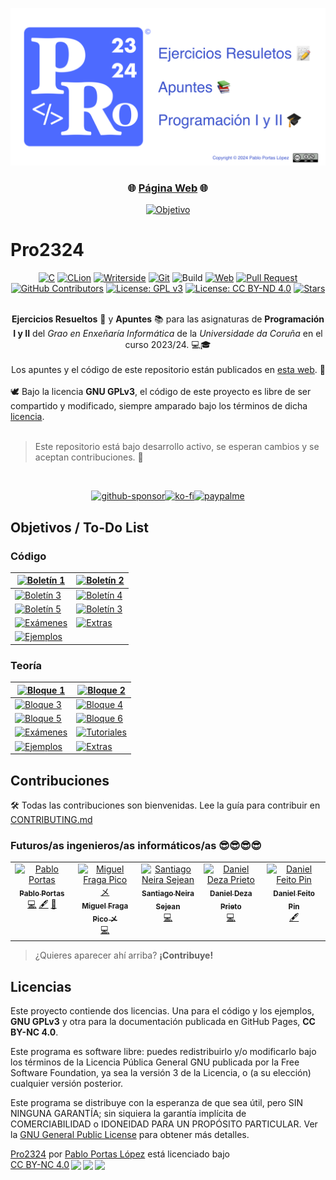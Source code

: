[![Banner](./logo/Pro2324%20GitHub%20Preview.png)](https://teenbiscuits.github.io/Pro2324)

<div align="center">
<h3>🌐 <a href="https://teenbiscuits.github.io/Pro2324">Página Web</a> 🌐</h3>

[![Objetivo](https://progress-bar.dev/62/?title=Objetivo%20de%20Estrellas&width=200&color=e3b341)](https://github.com/TeenBiscuits/Pro2324)
</div>

# Pro2324

<div align="center">

[![C](https://img.shields.io/badge/C99-%2300599C.svg?logo=c&logoColor=white)](https://en.wikipedia.org/wiki/C99)
[![CLion](https://img.shields.io/badge/CLion-black.svg?logo=clion&logoColor=white)](https://www.jetbrains.com/es-es/clion/)
[![Writerside](https://img.shields.io/badge/Writerside-purple.svg?logo=jetbrains&logoColor=white)](https://www.jetbrains.com/es-es/writerside/)
[![Git](https://img.shields.io/badge/Git-E44C30?logo=git&logoColor=white)](https://en.wikipedia.org/wiki/Git)
![Build](https://github.com/TeenBiscuits/Pro2324/actions/workflows/deploy.yml/badge.svg)
[![Web](https://img.shields.io/website?down_message=offline&up_message=online&label=Web&url=https%3A%2F%2Fteenbiscuits.github.io%2FPro2324%2Fpro2324.html)](https://teenbiscuits.github.io/Pro2324/pro2324.html)
[![Pull Request](https://img.shields.io/github/issues-pr-closed/TeenBiscuits/Pro2324.svg?label=Pull%20Request)](https://github.com/TeenBiscuits/Pro2324/pulls)
[![GitHub Contributors](https://img.shields.io/github/contributors/TeenBiscuits/Pro2324?label=Contributors)](https://github.com/TeenBiscuits/Pro2324/graphs/contributors)
[![License: GPL v3](https://img.shields.io/badge/License-GPLv3-blue.svg)](./LICENSE.md)
[![License: CC BY-ND 4.0](https://img.shields.io/badge/License-CC_BY--ND_4.0-lightgrey.svg)](./docs/LICENSE)
[![Stars](https://img.shields.io/github/stars/TeenBiscuits/Pro2324.svg)](https://github.com/TeenBiscuits/Pro2324)

</div>

<div align="center">
<br/>
<b>Ejercicios Resueltos</b> 📝 y <b>Apuntes</b> 📚 para las asignaturas de <b>Programación I y II</b> del <i>Grao en Enxeñaría Informática</i> de la <i>Universidade da Coruña</i> en el curso 2023/24. 💻🎓
<br/>
</div>

<div align="right">
<br/>
Los apuntes y el código de este repositorio están publicados en <a href="https://teenbiscuits.github.io/Pro2324/pro2324.html">esta web</a>. 📖
<br/>
</div>

<div align="left">
<br/>
🕊️ Bajo la licencia <b>GNU GPLv3</b>, el código de este proyecto es libre de ser compartido y modificado, siempre amparado bajo los términos de dicha <a href="./LICENSE">licencia</a>.
<br/>
</div>

<div>
<br/>

> Este repositorio está bajo desarrollo activo, se esperan cambios y se aceptan contribuciones. 🤗

<br/>
</div>
<div align="center">

[![github-sponsor](https://img.shields.io/badge/sponsor-30363D?style=for-the-badge&logo=GitHub-Sponsors&logoColor=#white)](https://github.com/sponsors/TeenBiscuits)[![ko-fi](https://img.shields.io/badge/Ko--fi-F16061?style=for-the-badge&logo=ko-fi&logoColor=white)](https://ko-fi.com/T6T0TSIKT)[![paypalme](https://img.shields.io/badge/PayPal-00457C?style=for-the-badge&logo=paypal&logoColor=white)](http://paypal.me/pabloportaslopez)  

</div>

## Objetivos / To-Do List

### Código

<div align="center">

| [![Boletín 1](https://progress-bar.dev/100/?title=Boletín%201&width=200&color=d2007b)](./src/Boletin_1) | [![Boletín 2](https://progress-bar.dev/100/?title=Boletín%202&width=200&color=d2007b)](./src/Boletin_2) |
|---------------------------------------------------------------------------------------------------------|---------------------------------------------------------------------------------------------------------|
| [![Boletín 3](https://progress-bar.dev/66/?title=Boletín%203&width=200&color=d2007b)](./src/Boletin_3)  | [![Boletín 4](https://progress-bar.dev/27/?title=Boletín%204&width=200&color=d2007b)](./src/Boletin_4)  |
| [![Boletín 5](https://progress-bar.dev/0/?title=Boletín%205&width=200&color=d2007b)](./src/Boletin_5)   | [![Boletín 3](https://progress-bar.dev/0/?title=Boletín%206&width=200&color=d2007b)](./src/Boletin_6)   |
| [![Exámenes](https://img.shields.io/badge/Exámenes-0-grey?labelColor=d2007b)](./src/Examenes)           | [![Extras](https://img.shields.io/badge/Extras-6-grey?labelColor=d2007b)](./src/Extras)                 |
| [![Ejemplos](https://img.shields.io/badge/Ejemplos-0-grey?labelColor=d2007b)](./src/Ejemplos)          |                                                                                                         |

</div>


### Teoría

<div align="center">

| [![Bloque 1](https://progress-bar.dev/100/?title=Bloque%201&width=200&color=d2007b)](https://teenbiscuits.github.io/Pro2324/bloque-1.html) | [![Bloque 2](https://progress-bar.dev/100/?title=Bloque%202&width=200&color=d2007b)](https://teenbiscuits.github.io/Pro2324/bloque-2.html) |
|--------------------------------------------------------------------------------------------------------------------------------------------|--------------------------------------------------------------------------------------------------------------------------------------------|
| [![Bloque 3](https://progress-bar.dev/100/?title=Bloque%203&width=200&color=d2007b)](https://teenbiscuits.github.io/Pro2324/bloque-3.html) | [![Bloque 4](https://progress-bar.dev/100/?title=Bloque%204&width=200&color=d2007b)](https://teenbiscuits.github.io/Pro2324/bloque-1.html) |
| [![Bloque 5](https://progress-bar.dev/0/?title=Bloque%205&width=200&color=d2007b)](https://teenbiscuits.github.io/Pro2324/bloque-5.html)   | [![Bloque 6](https://progress-bar.dev/0/?title=Bloque%206&width=200&color=d2007b)](https://teenbiscuits.github.io/Pro2324/bloque-6.html)   |
| [![Exámenes](https://img.shields.io/badge/Exámenes-0-grey?labelColor=d2007b)](https://teenbiscuits.github.io/Pro2324/examenes.html)        | [![Tutoriales](https://img.shields.io/badge/Tutoriales-1-grey?labelColor=d2007b)](https://teenbiscuits.github.io/Pro2324/tutoriales.html)  |
| [![Ejemplos](https://img.shields.io/badge/Ejemplos-0-grey?labelColor=d2007b)](https://teenbiscuits.github.io/Pro2324/ejemplos.html)                                              | [![Extras](https://img.shields.io/badge/Extras-6-grey?labelColor=d2007b)](https://teenbiscuits.github.io/Pro2324/extras.html)              |

</div>

## Contribuciones

🛠️️ Todas las contribuciones son bienvenidas. Lee la guía para contribuir en [CONTRIBUTING.md](./CONTRIBUTING.md)

### Futuros/as ingenieros/as informáticos/as 😎😎😎😎

<!-- https://github.com/all-contributors/all-contributors -->


<!-- ALL-CONTRIBUTORS-LIST:START - Do not remove or modify this section -->
<!-- prettier-ignore-start -->
<!-- markdownlint-disable -->
<table>
  <tbody>
    <tr>
      <td align="center" valign="top" width="14.28%"><a href="https://github.com/TeenBiscuits"><img src="https://avatars.githubusercontent.com/u/81629707?v=4?s=100" width="100px;" alt="Pablo Portas"/><br /><sub><b>Pablo Portas</b></sub></a><br /><a href="#code-TeenBiscuits" title="Code">💻</a> <a href="#content-TeenBiscuits" title="Content">🖋</a> <a href="#doc-TeenBiscuits" title="Documentation">📖</a></td>
      <td align="center" valign="top" width="14.28%"><a href="https://github.com/Fraagaa"><img src="https://avatars.githubusercontent.com/u/66569329?v=4?s=100" width="100px;" alt="Miguel Fraga Pico メ"/><br /><sub><b>Miguel Fraga Pico メ</b></sub></a><br /><a href="#code-Fraagaa" title="Code">💻</a></td>
      <td align="center" valign="top" width="14.28%"><a href="https://github.com/sneiira"><img src="https://avatars.githubusercontent.com/u/151532950?v=4?s=100" width="100px;" alt="Santiago Neira Sejean"/><br /><sub><b>Santiago Neira Sejean</b></sub></a><br /><a href="#code-sneiira" title="Code">💻</a></td>
      <td align="center" valign="top" width="14.28%"><a href="https://github.com/dza205"><img src="https://avatars.githubusercontent.com/u/76247222?v=4?s=100" width="100px;" alt="Daniel Deza Prieto"/><br /><sub><b>Daniel Deza Prieto</b></sub></a><br /><a href="#code-dza205" title="Code">💻</a></td>
      <td align="center" valign="top" width="14.28%"><a href="https://www.informaticapau.com/"><img src="https://avatars.githubusercontent.com/u/71133325?v=4?s=100" width="100px;" alt="Daniel Feito Pin"/><br /><sub><b>Daniel Feito Pin</b></sub></a><br /><a href="#content-danielfeitopin" title="Content">🖋</a></td>
    </tr>
  </tbody>
</table>

<!-- markdownlint-restore -->
<!-- prettier-ignore-end -->

<!-- ALL-CONTRIBUTORS-LIST:END -->


> ¿Quieres aparecer ahí arriba? **¡Contribuye!**


<!-- Me daba pena borrarlo :(
- Pablo Portas López | [@TeenBiscuits](https://github.com/TeenBiscuits)
- Miguel Fraga Pico | [@Fraagaa](https://github.com/Fraagaa)
- Santiago Neira Sejean | [@sneiira](https://github.com/sneiira)
- Daniel Deza Prieto | [@dza205](https://github.com/dza205)
-->

## Licencias

Este proyecto contiende dos licencias. Una para el código y los ejemplos,  **GNU GPLv3** y otra para la documentación
publicada en GitHub Pages, **CC BY-NC 4.0**.

Este programa es software libre: puedes redistribuirlo y/o modificarlo bajo los términos de la Licencia Pública General
GNU publicada por la Free Software Foundation, ya sea la versión 3 de la Licencia, o (a su elección) cualquier versión
posterior.

Este programa se distribuye con la esperanza de que sea útil, pero SIN NINGUNA GARANTÍA; sin siquiera la garantía
implícita de COMERCIABILIDAD o IDONEIDAD PARA UN PROPÓSITO PARTICULAR. Ver la [GNU General Public License](./LICENSE.md)
para obtener
más detalles.

<p xmlns:cc="http://creativecommons.org/ns#" xmlns:dct="http://purl.org/dc/terms/"><a property="dct:title" rel="cc:attributionURL" href="https://teenbiscuits.github.io/Pro2324">Pro2324</a> por <a rel="cc:attributionURL dct:creator" property="cc:attributionName" href="https://github.com/TeenBiscuits">Pablo Portas López</a> está licenciado bajo <a href="http://creativecommons.org/licenses/by-nc/4.0/?ref=chooser-v1" target="_blank" rel="license noopener noreferrer" style="display:inline-block;">CC BY-NC 4.0<img style="height:22px!important;margin-left:3px;vertical-align:text-bottom;" src="https://mirrors.creativecommons.org/presskit/icons/cc.svg?ref=chooser-v1"><img style="height:22px!important;margin-left:3px;vertical-align:text-bottom;" src="https://mirrors.creativecommons.org/presskit/icons/by.svg?ref=chooser-v1"><img style="height:22px!important;margin-left:3px;vertical-align:text-bottom;" src="https://mirrors.creativecommons.org/presskit/icons/nc.svg?ref=chooser-v1"></a></p>
